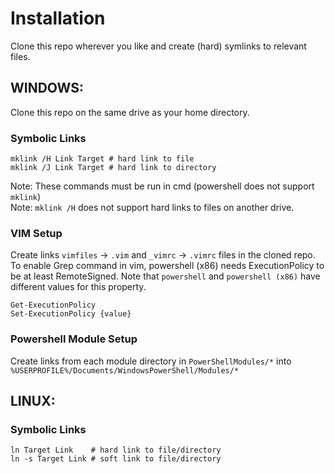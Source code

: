 # Installation
Clone this repo wherever you like and create (hard) symlinks to relevant files.

## WINDOWS:
Clone this repo on the same drive as your home directory. 

### Symbolic Links
```
mklink /H Link Target # hard link to file
mklink /J Link Target # hard link to directory
```
Note: These commands must be run in cmd (powershell does not support `mklink`)  
Note: `mklink /H` does not support hard links to files on another drive.  

### VIM Setup
Create links `vimfiles` -> `.vim` and `_vimrc` -> `.vimrc` files in the cloned repo.  
To enable Grep command in vim, powershell (x86) needs ExecutionPolicy to be at least RemoteSigned. Note that `powershell` and `powershell (x86)` have different values for this property.
``` 
Get-ExecutionPolicy 
Set-ExecutionPolicy {value}
```

### Powershell Module Setup
Create links from each module directory in `PowerShellModules/*` into `%USERPROFILE%/Documents/WindowsPowerShell/Modules/*`  

## LINUX:
### Symbolic Links
```
ln Target Link    # hard link to file/directory
ln -s Target Link # soft link to file/directory
```
